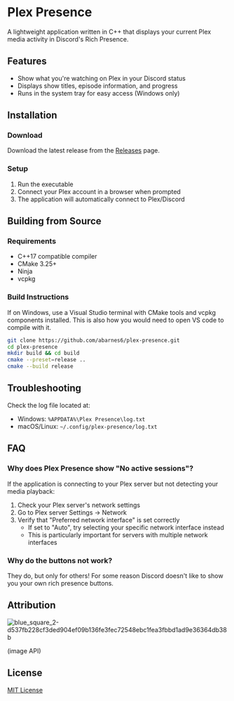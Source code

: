 # Plex Presence

A lightweight application written in C++ that displays your current Plex media activity in Discord's Rich Presence.

## Features

-   Show what you're watching on Plex in your Discord status
-   Displays show titles, episode information, and progress
-   Runs in the system tray for easy access (Windows only)

## Installation

### Download

Download the latest release from the [Releases](https://github.com/abarnes6/plex-presence/releases) page.

### Setup

1. Run the executable
2. Connect your Plex account in a browser when prompted
3. The application will automatically connect to Plex/Discord

## Building from Source

### Requirements

-   C++17 compatible compiler
-   CMake 3.25+
-   Ninja
-   vcpkg

### Build Instructions

If on Windows, use a Visual Studio terminal with CMake tools and vcpkg components installed. This is also how you would need to open VS code to compile with it.

```bash
git clone https://github.com/abarnes6/plex-presence.git
cd plex-presence
mkdir build && cd build
cmake --preset=release ..
cmake --build release
```

## Troubleshooting

Check the log file located at:

-   Windows: `%APPDATA%\Plex Presence\log.txt`
-   macOS/Linux: `~/.config/plex-presence/log.txt`

## FAQ

### Why does Plex Presence show "No active sessions"?

If the application is connecting to your Plex server but not detecting your media playback:

1. Check your Plex server's network settings
2. Go to Plex server Settings → Network
3. Verify that "Preferred network interface" is set correctly
    - If set to "Auto", try selecting your specific network interface instead
    - This is particularly important for servers with multiple network interfaces

### Why do the buttons not work?

They do, but only for others! For some reason Discord doesn't like to show you your own rich presence buttons.

## Attribution

![blue_square_2-d537fb228cf3ded904ef09b136fe3fec72548ebc1fea3fbbd1ad9e36364db38b](https://github.com/user-attachments/assets/38abfb34-72cf-46d9-9d17-724761aa570a)

(image API)

## License

[MIT License](LICENSE)
